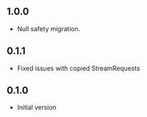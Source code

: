 ## 1.0.0

- Null safety migration.

## 0.1.1

- Fixed issues with copied StreamRequests

## 0.1.0

- Initial version
